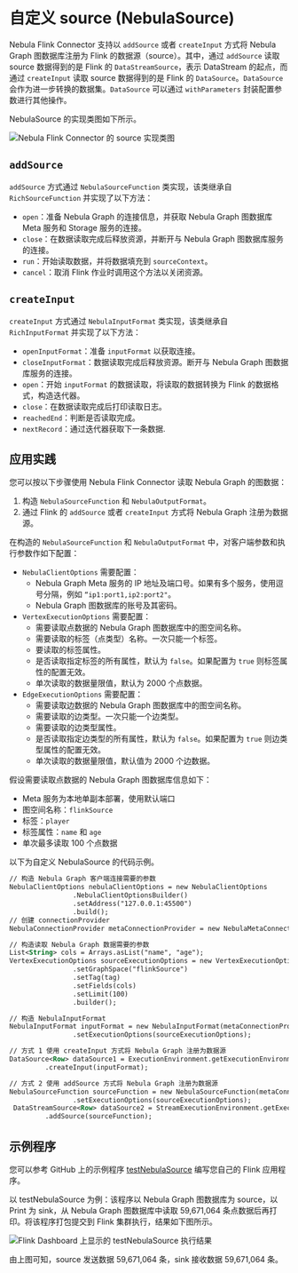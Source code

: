 # 自定义 source (NebulaSource)

Nebula Flink Connector 支持以 `addSource` 或者 `createInput` 方式将 Nebula Graph 图数据库注册为 Flink 的数据源（source）。其中，通过 `addSource` 读取 source 数据得到的是 Flink 的 `DataStreamSource`，表示 DataStream 的起点，而通过 `createInput` 读取 source 数据得到的是 Flink 的 `DataSource`。`DataSource` 会作为进一步转换的数据集。`DataSource` 可以通过 `withParameters` 封装配置参数进行其他操作。

NebulaSource 的实现类图如下所示。

![Nebula Flink Connector 的 source 实现类图](https://docs-cdn.nebula-graph.com.cn/nebula-java-tools-docs/fl-ug-001.png "source 实现类图")

## `addSource`

`addSource` 方式通过 `NebulaSourceFunction` 类实现，该类继承自 `RichSourceFunction` 并实现了以下方法：

- `open`：准备 Nebula Graph 的连接信息，并获取 Nebula Graph 图数据库 Meta 服务和 Storage 服务的连接。
- `close`：在数据读取完成后释放资源，并断开与 Nebula Graph 图数据库服务的连接。
- `run`：开始读取数据，并将数据填充到 `sourceContext`。
- `cancel`：取消 Flink 作业时调用这个方法以关闭资源。

## `createInput`

`createInput` 方式通过 `NebulaInputFormat` 类实现，该类继承自 `RichInputFormat` 并实现了以下方法：

- `openInputFormat`：准备 `inputFormat` 以获取连接。
- `closeInputFormat`：数据读取完成后释放资源。断开与 Nebula Graph 图数据库服务的连接。
- `open`：开始 `inputFormat` 的数据读取，将读取的数据转换为 Flink 的数据格式，构造迭代器。
- `close`：在数据读取完成后打印读取日志。
- `reachedEnd`：判断是否读取完成。
- `nextRecord`：通过迭代器获取下一条数据.

## 应用实践

您可以按以下步骤使用 Nebula Flink Connector 读取 Nebula Graph 的图数据：

1. 构造 `NebulaSourceFunction` 和 `NebulaOutputFormat`。
2. 通过 Flink 的 `addSource` 或者 `createInput` 方式将 Nebula Graph 注册为数据源。

在构造的 `NebulaSourceFunction` 和 `NebulaOutputFormat` 中，对客户端参数和执行参数作如下配置：

- `NebulaClientOptions` 需要配置：
  - Nebula Graph Meta 服务的 IP 地址及端口号。如果有多个服务，使用逗号分隔，例如 `“ip1:port1,ip2:port2"`。
  - Nebula Graph 图数据库的账号及其密码。
- `VertexExecutionOptions` 需要配置：
  - 需要读取点数据的 Nebula Graph 图数据库中的图空间名称。
  - 需要读取的标签（点类型）名称。一次只能一个标签。
  - 要读取的标签属性。
  - 是否读取指定标签的所有属性，默认为 `false`。如果配置为 `true` 则标签属性的配置无效。
  - 单次读取的数据量限值，默认为 2000 个点数据。
- `EdgeExecutionOptions` 需要配置：
  - 需要读取边数据的 Nebula Graph 图数据库中的图空间名称。
  - 需要读取的边类型。一次只能一个边类型。
  - 需要读取的边类型属性。
  - 是否读取指定边类型的所有属性，默认为 `false`。如果配置为 `true` 则边类型属性的配置无效。
  - 单次读取的数据量限值，默认值为 2000 个边数据。

假设需要读取点数据的 Nebula Graph 图数据库信息如下：

- Meta 服务为本地单副本部署，使用默认端口
- 图空间名称：`flinkSource`
- 标签：`player`
- 标签属性：`name` 和 `age`
- 单次最多读取 100 个点数据

以下为自定义 NebulaSource 的代码示例。

```xml
// 构造 Nebula Graph 客户端连接需要的参数
NebulaClientOptions nebulaClientOptions = new NebulaClientOptions
                .NebulaClientOptionsBuilder()
                .setAddress("127.0.0.1:45500")
                .build();
// 创建 connectionProvider
NebulaConnectionProvider metaConnectionProvider = new NebulaMetaConnectionProvider(nebulaClientOptions);

// 构造读取 Nebula Graph 数据需要的参数
List<String> cols = Arrays.asList("name", "age");
VertexExecutionOptions sourceExecutionOptions = new VertexExecutionOptions.ExecutionOptionBuilder()
                .setGraphSpace("flinkSource")
                .setTag(tag)
                .setFields(cols)
                .setLimit(100)
                .builder();

// 构造 NebulaInputFormat
NebulaInputFormat inputFormat = new NebulaInputFormat(metaConnectionProvider)
                .setExecutionOptions(sourceExecutionOptions);

// 方式 1 使用 createInput 方式将 Nebula Graph 注册为数据源
DataSource<Row> dataSource1 = ExecutionEnvironment.getExecutionEnvironment()
         .createInput(inputFormat);

// 方式 2 使用 addSource 方式将 Nebula Graph 注册为数据源
NebulaSourceFunction sourceFunction = new NebulaSourceFunction(metaConnectionProvider)
                .setExecutionOptions(sourceExecutionOptions);
 DataStreamSource<Row> dataSource2 = StreamExecutionEnvironment.getExecutionEnvironment()
         .addSource(sourceFunction);
```

## 示例程序

您可以参考 GitHub 上的示例程序 [testNebulaSource](https://github.com/vesoft-inc/nebula-java/blob/master/examples/src/main/java/org/apache/flink/FlinkDemo.java) 编写您自己的 Flink 应用程序。

以 testNebulaSource 为例：该程序以 Nebula Graph 图数据库为 source，以 Print 为 sink，从 Nebula Graph 图数据库中读取 59,671,064 条点数据后再打印。将该程序打包提交到 Flink 集群执行，结果如下图所示。

![Flink Dashboard 上显示的 testNebulaSource 执行结果](https://docs-cdn.nebula-graph.com.cn/nebula-java-tools-docs/fl-ug-002.png "testNebulaSource 执行结果")

由上图可知，source 发送数据 59,671,064 条，sink 接收数据 59,671,064 条。
